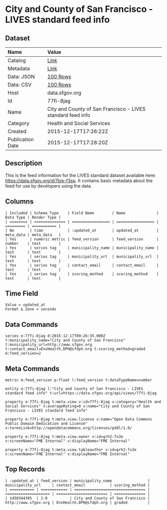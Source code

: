 # City and County of San Francisco - LIVES standard feed info

## Dataset

| Name | Value |
| :--- | :---- |
| Catalog | [Link](https://catalog.data.gov/dataset/city-and-county-of-san-francisco-lives-standard-feed-info) |
| Metadata | [Link](https://data.sfgov.org/api/views/77fi-8jag) |
| Data: JSON | [100 Rows](https://data.sfgov.org/api/views/77fi-8jag/rows.json?max_rows=100) |
| Data: CSV | [100 Rows](https://data.sfgov.org/api/views/77fi-8jag/rows.csv?max_rows=100) |
| Host | data.sfgov.org |
| Id | 77fi-8jag |
| Name | City and County of San Francisco - LIVES standard feed info |
| Category | Health and Social Services |
| Created | 2015-12-17T17:26:22Z |
| Publication Date | 2015-12-17T17:28:20Z |

## Description

This is the feed information for the LIVES standard dataset available here: https://data.sfgov.org/d/7bjp-f3sp. It contains basic metadata about the feed for use by developers using the data.

## Columns

```ls
| Included | Schema Type    | Field Name        | Name              | Data Type | Render Type |
| ======== | ============== | ================= | ================= | ========= | =========== |
| No       | time           | :updated_at       | updated_at        | meta_data | meta_data   |
| Yes      | numeric metric | feed_version      | feed_version      | number    | text        |
| Yes      | series tag     | municipality_name | municipality_name | text      | text        |
| Yes      | series tag     | municipality_url  | municipality_url  | text      | text        |
| Yes      | series tag     | contact_email     | contact_email     | text      | text        |
| Yes      | series tag     | scoring_method    | scoring_method    | text      | text        |
```

## Time Field

```ls
Value = updated_at
Format & Zone = seconds
```

## Data Commands

```ls
series e:77fi-8jag d:2015-12-17T09:26:35.000Z t:municipality_name="City and County of San Francisco" t:municipality_url=http://www.sfgov.org t:contact_email=EnvHealth.DPH@sfdph.org t:scoring_method=graded m:feed_version=2
```

## Meta Commands

```ls
metric m:feed_version p:float l:feed_version t:dataTypeName=number

entity e:77fi-8jag l:"City and County of San Francisco - LIVES standard feed info" t:url=https://data.sfgov.org/api/views/77fi-8jag

property e:77fi-8jag t:meta.view v:id=77fi-8jag v:category="Health and Social Services" v:averageRating=0 v:name="City and County of San Francisco - LIVES standard feed info"

property e:77fi-8jag t:meta.view.license v:name="Open Data Commons Public Domain Dedication and License" v:termsLink=http://opendatacommons.org/licenses/pddl/1.0/

property e:77fi-8jag t:meta.view.owner v:id=grh2-fx3e v:screenName="FME Internal" v:displayName="FME Internal"

property e:77fi-8jag t:meta.view.tableauthor v:id=grh2-fx3e v:screenName="FME Internal" v:displayName="FME Internal"
```

## Top Records

```ls
| :updated_at | feed_version | municipality_name                | municipality_url     | contact_email           | scoring_method | 
| =========== | ============ | ================================ | ==================== | ======================= | ============== | 
| 1450344395  | 2.0          | City and County of San Francisco | http://www.sfgov.org | EnvHealth.DPH@sfdph.org | graded         | 
```